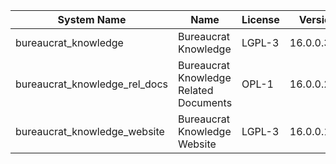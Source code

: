 | System Name | Name | License | Version | Summary | Price |
|---|---|---|---|---|---|
| bureaucrat_knowledge | Bureaucrat Knowledge | LGPL-3 | 16.0.0.35.0 | Bureaucrat Knowledge |  |
| bureaucrat_knowledge_rel_docs | Bureaucrat Knowledge Related Documents | OPL-1 | 16.0.0.2.0 | Bureaucrat Knowledge Related Documents |  |
| bureaucrat_knowledge_website | Bureaucrat Knowledge Website | LGPL-3 | 16.0.0.14.0 | Bureaucrat Knowledge Website |  |
